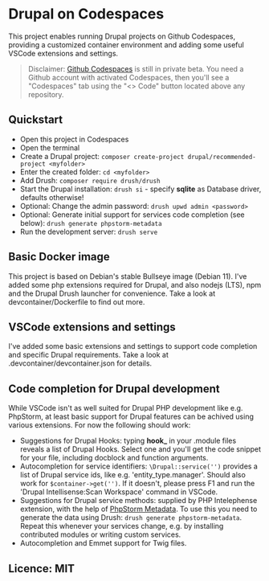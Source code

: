 # Drupal on Codespaces

This project enables running Drupal projects on Github Codespaces, providing a customized container environment
and adding some useful VSCode extensions and settings.

> Disclaimer:
[Github Codespaces](https://github.com/features/codespaces) is still in private beta. You need a Github account
with activated Codespaces, then you'll see a "Codespaces" tab using the "<> Code" button located above any repository.

## Quickstart

* Open this project in Codespaces
* Open the terminal
* Create a Drupal project: `composer create-project drupal/recommended-project <myfolder>`
* Enter the created folder: `cd <myfolder>`
* Add Drush: `composer require drush/drush`
* Start the Drupal installation: `drush si` - specify **sqlite** as Database driver, defaults otherwise!
* Optional: Change the admin password: `drush upwd admin <password>`
* Optional: Generate initial support for services code completion (see below): `drush generate phpstorm-metadata`
* Run the development server: `drush serve`

## Basic Docker image

This project is based on Debian's stable Bullseye image (Debian 11). I've added some php extensions
required for Drupal, and also nodejs (LTS), npm and the Drupal Drush launcher for convenience. Take a look at devcontainer/Dockerfile to find out more.

## VSCode extensions and settings

I've added some basic extensions and settings to support code completion and specific Drupal requirements.
Take a look at .devcontainer/devcontainer.json for details.

## Code completion for Drupal development

While VSCode isn't as well suited for Drupal PHP development like e.g. PhpStorm, at least basic support for Drupal
features can be achived using various extensions. For now the following should work:

* Suggestions for Drupal Hooks: typing **hook_** in your .module files reveals a list of Drupal Hooks. Select one and
you'll get the code snippet for your file, including docblock and function arguments.
* Autocompletion for service identifiers: `\Drupal::service('')` provides a list of Drupal service ids, like e.g. 'entity_type.manager'. Should also work for `$container->get('')`. If it doesn't, please press F1 and run the 'Drupal Intellisense:Scan Workspace' command in VSCode.
* Suggestions for Drupal service methods: supplied by PHP Intelephense extension, with the help of [PhpStorm Metadata](https://www.jetbrains.com/help/phpstorm/ide-advanced-metadata.html). To use this you need to generate the data using Drush: `drush generate phpstorm-metadata`. Repeat this whenever your services change,
e.g. by installing contributed modules or writing custom services.
* Autocompletion and Emmet support for Twig files.

## Licence: MIT
